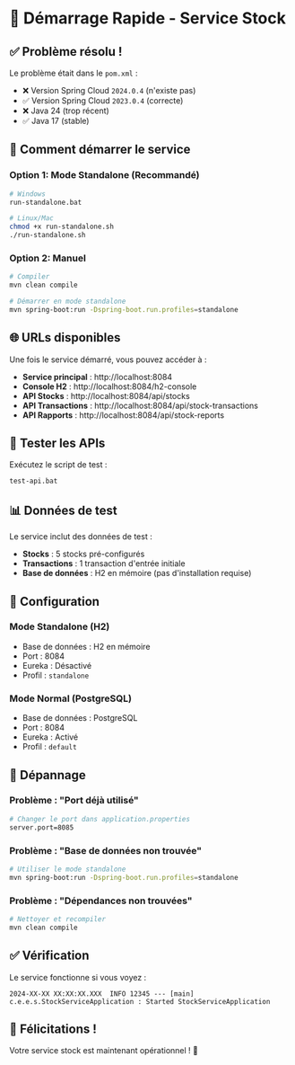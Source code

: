 # 🚀 Démarrage Rapide - Service Stock

## ✅ Problème résolu !

Le problème était dans le `pom.xml` :

- ❌ Version Spring Cloud `2024.0.4` (n'existe pas)
- ✅ Version Spring Cloud `2023.0.4` (correcte)
- ❌ Java 24 (trop récent)
- ✅ Java 17 (stable)

## 🎯 Comment démarrer le service

### Option 1: Mode Standalone (Recommandé)

```bash
# Windows
run-standalone.bat

# Linux/Mac
chmod +x run-standalone.sh
./run-standalone.sh
```

### Option 2: Manuel

```bash
# Compiler
mvn clean compile

# Démarrer en mode standalone
mvn spring-boot:run -Dspring-boot.run.profiles=standalone
```

## 🌐 URLs disponibles

Une fois le service démarré, vous pouvez accéder à :

- **Service principal** : http://localhost:8084
- **Console H2** : http://localhost:8084/h2-console
- **API Stocks** : http://localhost:8084/api/stocks
- **API Transactions** : http://localhost:8084/api/stock-transactions
- **API Rapports** : http://localhost:8084/api/stock-reports

## 🧪 Tester les APIs

Exécutez le script de test :

```bash
test-api.bat
```

## 📊 Données de test

Le service inclut des données de test :

- **Stocks** : 5 stocks pré-configurés
- **Transactions** : 1 transaction d'entrée initiale
- **Base de données** : H2 en mémoire (pas d'installation requise)

## 🔧 Configuration

### Mode Standalone (H2)

- Base de données : H2 en mémoire
- Port : 8084
- Eureka : Désactivé
- Profil : `standalone`

### Mode Normal (PostgreSQL)

- Base de données : PostgreSQL
- Port : 8084
- Eureka : Activé
- Profil : `default`

## 🐛 Dépannage

### Problème : "Port déjà utilisé"

```bash
# Changer le port dans application.properties
server.port=8085
```

### Problème : "Base de données non trouvée"

```bash
# Utiliser le mode standalone
mvn spring-boot:run -Dspring-boot.run.profiles=standalone
```

### Problème : "Dépendances non trouvées"

```bash
# Nettoyer et recompiler
mvn clean compile
```

## ✅ Vérification

Le service fonctionne si vous voyez :

```
2024-XX-XX XX:XX:XX.XXX  INFO 12345 --- [main] c.e.e.s.StockServiceApplication : Started StockServiceApplication
```

## 🎉 Félicitations !

Votre service stock est maintenant opérationnel ! 🚀
